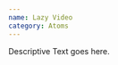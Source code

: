 ```yaml
---
name: Lazy Video
category: Atoms
---
```


Descriptive Text goes here.

```dva-e-lazy-video:dva-e-lazy-video.html
```
